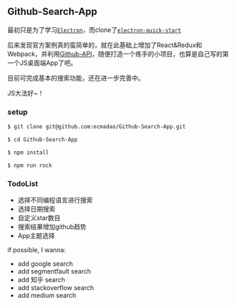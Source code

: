 ## Github-Search-App

最初只是为了学习[`Electron`](https://github.com/electron/electron)，而clone了[`electron-quick-start`](https://github.com/electron/electron-quick-start)

后来发现官方案例真的蛮简单的，就在此基础上增加了React&Redux和Webpack，并利用[Github-API](https://developer.github.com/)，随便打造一个练手的小项目，也算是自己写的第一个JS桌面端App了吧。

目前可完成基本的搜索功能，还在进一步完善中。

JS大法好~！

### setup

```bash
$ git clone git@github.com:ecmadao/Github-Search-App.git

$ cd Github-Search-App

$ npm install

$ npm run rock
```

### TodoList

- 选择不同编程语言进行搜索
- 选择日期搜索
- 自定义star数目
- 搜索结果增加github趋势
- App主题选择

if possible, I wanna:

- add google search
- add segmentfault search
- add 知乎 search
- add stackoverflow search
- add medium search